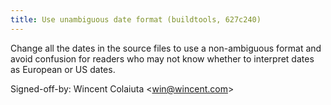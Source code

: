 ```yaml
---
title: Use unambiguous date format (buildtools, 627c240)
---
```


Change all the dates in the source files to use a non-ambiguous format and avoid confusion for readers who may not know whether to interpret dates as European or US dates.

Signed-off-by: Wincent Colaiuta &lt;win@wincent.com&gt;
